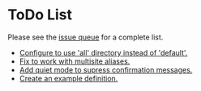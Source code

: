 # ToDo List

Please see the [issue queue](https://github.com/KeyboardCowboy/denver/issues) for a complete list.

- [Configure to use 'all' directory instead of 'default'.](https://github.com/KeyboardCowboy/denver/issues/2)
- [Fix to work with multisite aliases.](https://github.com/KeyboardCowboy/denver/issues/1)
- [Add quiet mode to supress confirmation messages.](https://github.com/KeyboardCowboy/denver/issues/3)
- [Create an example definition.](https://github.com/KeyboardCowboy/denver/issues/4)

